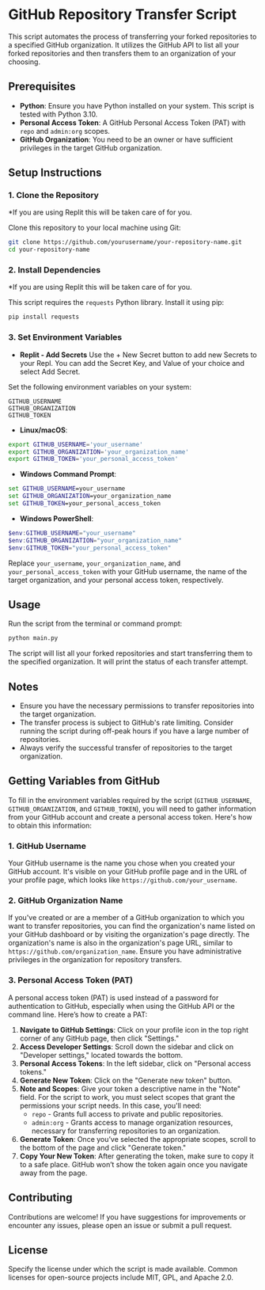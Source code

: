 # GitHub Repository Transfer Script

This script automates the process of transferring your forked repositories to a specified GitHub organization. It utilizes the GitHub API to list all your forked repositories and then transfers them to an organization of your choosing.

## Prerequisites

- **Python**: Ensure you have Python installed on your system. This script is tested with Python 3.10.
- **Personal Access Token**: A GitHub Personal Access Token (PAT) with `repo` and `admin:org` scopes.
- **GitHub Organization**: You need to be an owner or have sufficient privileges in the target GitHub organization.

## Setup Instructions

### 1. Clone the Repository
*If you are using Replit this will be taken care of for you.

Clone this repository to your local machine using Git:

```bash
git clone https://github.com/yourusername/your-repository-name.git
cd your-repository-name
```

### 2. Install Dependencies
*If you are using Replit this will be taken care of for you.

This script requires the `requests` Python library. Install it using pip:

```bash
pip install requests
```

### 3. Set Environment Variables

- **Replit - Add Secrets**
Use the + New Secret button to add new Secrets to your Repl. You can add the Secret Key, and Value of your choice and select Add Secret.

Set the following environment variables on your system:
```
GITHUB_USERNAME
GITHUB_ORGANIZATION
GITHUB_TOKEN
```

- **Linux/macOS**:

```bash
export GITHUB_USERNAME='your_username'
export GITHUB_ORGANIZATION='your_organization_name'
export GITHUB_TOKEN='your_personal_access_token'
```

- **Windows Command Prompt**:

```cmd
set GITHUB_USERNAME=your_username
set GITHUB_ORGANIZATION=your_organization_name
set GITHUB_TOKEN=your_personal_access_token
```

- **Windows PowerShell**:

```powershell
$env:GITHUB_USERNAME="your_username"
$env:GITHUB_ORGANIZATION="your_organization_name"
$env:GITHUB_TOKEN="your_personal_access_token"
```

Replace `your_username`, `your_organization_name`, and `your_personal_access_token` with your GitHub username, the name of the target organization, and your personal access token, respectively.

## Usage

Run the script from the terminal or command prompt:

```bash
python main.py
```

The script will list all your forked repositories and start transferring them to the specified organization. It will print the status of each transfer attempt.

## Notes

- Ensure you have the necessary permissions to transfer repositories into the target organization.
- The transfer process is subject to GitHub's rate limiting. Consider running the script during off-peak hours if you have a large number of repositories.
- Always verify the successful transfer of repositories to the target organization.

## Getting Variables from GitHub
To fill in the environment variables required by the script (`GITHUB_USERNAME`, `GITHUB_ORGANIZATION`, and `GITHUB_TOKEN`), you will need to gather information from your GitHub account and create a personal access token. Here's how to obtain this information:

### 1\. **GitHub Username**

Your GitHub username is the name you chose when you created your GitHub account. It's visible on your GitHub profile page and in the URL of your profile page, which looks like `https://github.com/your_username`.

### 2\. **GitHub Organization Name**

If you've created or are a member of a GitHub organization to which you want to transfer repositories, you can find the organization's name listed on your GitHub dashboard or by visiting the organization's page directly. The organization's name is also in the organization's page URL, similar to `https://github.com/organization_name`. Ensure you have administrative privileges in the organization for repository transfers.

### 3\. **Personal Access Token (PAT)**

A personal access token (PAT) is used instead of a password for authentication to GitHub, especially when using the GitHub API or the command line. Here’s how to create a PAT:

1.  **Navigate to GitHub Settings**: Click on your profile icon in the top right corner of any GitHub page, then click "Settings."
2.  **Access Developer Settings**: Scroll down the sidebar and click on "Developer settings," located towards the bottom.
3.  **Personal Access Tokens**: In the left sidebar, click on "Personal access tokens."
4.  **Generate New Token**: Click on the "Generate new token" button.
5.  **Note and Scopes**: Give your token a descriptive name in the "Note" field. For the script to work, you must select scopes that grant the permissions your script needs. In this case, you'll need:
    *   `repo` - Grants full access to private and public repositories.
    *   `admin:org` - Grants access to manage organization resources, necessary for transferring repositories to an organization.
6.  **Generate Token**: Once you’ve selected the appropriate scopes, scroll to the bottom of the page and click "Generate token."
7.  **Copy Your New Token**: After generating the token, make sure to copy it to a safe place. GitHub won’t show the token again once you navigate away from the page.



## Contributing

Contributions are welcome! If you have suggestions for improvements or encounter any issues, please open an issue or submit a pull request.

## License

Specify the license under which the script is made available. Common licenses for open-source projects include MIT, GPL, and Apache 2.0.

